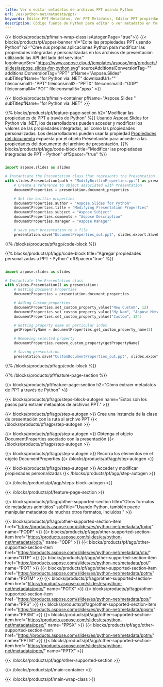 ```yaml
---
title: Ver o editar metadatos de archivos PPT usando Python
url: /es/python-net/metadata/ppt/
keywords: Editar PPT Metadatos, Ver PPT Metadatos, Editar PPT propiedades, Ver PPT propiedades
description: Código fuente de Python para editar o ver metadatos en formato PPT.
---
```


{{< blocks/products/pf/main-wrap-class isAutogenPage="true">}}
{{< blocks/products/pf/upper-banner h1="Edite las propiedades PPT usando Python" h2="Cree sus propias aplicaciones Python para modificar las propiedades integradas y personalizadas en los archivos de presentación utilizando las API del lado del servidor." logoImageSrc="https://www.aspose.cloud/templates/aspose/img/products/slides/aspose_slides-for-python.svg" sourceAdditionalConversionTag="" additionalConversionTag="PPT" pfName="Aspose.Slides" subTitlepfName="for Python via .NET" downloadUrl="" fileiconsmall1="PPT" fileiconsmall2="PPTX" fileiconsmall3="ODP" fileiconsmall4="POT" fileiconsmall5="ppsx" >}}

{{< blocks/products/pf/main-container pfName="Aspose.Slides " subTitlepfName="for Python via .NET" >}}

{{% blocks/products/pf/feature-page-section  h2="Modificar las propiedades de PPT a través de Python" %}}
Usando Aspose.Slides for Python via .NET, los desarrolladores pueden acceder y modificar los valores de las propiedades integradas, así como las propiedades personalizadas. Los desarrolladores pueden usar la propiedad [Propiedades del documento](https://reference.aspose.com/slides/python-net/aspose.slides/documentproperties/) expuesta por el objeto Presentación para acceder a las propiedades del documento del archivo de presentación.
{{% blocks/products/pf/agp/code-block title="Modificar las propiedades integradas de PPT - Python" offSpacer="true" %}}

```py

import aspose.slides as slides

# Instantiate the Presentation class that represents the Presentation
with slides.Presentation(path + "ModifyBuiltinProperties.ppt") as presentation:
    # Create a reference to object associated with Presentation
    documentProperties = presentation.document_properties

    # Set the builtin properties
    documentProperties.author = "Aspose.Slides for Python"
    documentProperties.title = "Modifying Presentation Properties"
    documentProperties.subject = "Aspose Subject"
    documentProperties.comments = "Aspose Description"
    documentProperties.manager = "Aspose Manager"

    # save your presentation to a file
    presentation.save("DocumentProperties_out.ppt", slides.export.SaveFormat.PPT)
```

{{% /blocks/products/pf/agp/code-block %}}

{{% blocks/products/pf/agp/code-block title="Agregar propiedades personalizadas a PPT - Python" offSpacer="true" %}}

```py

import aspose.slides as slides

# Instantiate the Presentation class
with slides.Presentation() as presentation:
    # Getting Document Properties
    documentProperties = presentation.document_properties

    # Adding Custom properties
    documentProperties.set_custom_property_value("New Custom", 12)
    documentProperties.set_custom_property_value("My Nam", "Aspose Metadata Editor")
    documentProperties.set_custom_property_value("Custom", 124)

    # Getting property name at particular index
    getPropertyName = documentProperties.get_custom_property_name(2)

    # Removing selected property
    documentProperties.remove_custom_property(getPropertyName)

    # Saving presentation
    presentation.save("CustomDocumentProperties_out.ppt", slides.export.SaveFormat.PPT)
```

{{% /blocks/products/pf/agp/code-block %}}

{{% /blocks/products/pf/feature-page-section %}}

{{< blocks/products/pf/feature-page-section  h2="Cómo extraer metadatos de PPT a través de Python" >}}

{{< blocks/products/pf/agp/steps-block-autogen name="Estos son los pasos para extraer metadatos de archivos PPT." >}}

{{< blocks/products/pf/agp/step-autogen >}}
Cree una instancia de la clase de presentación con la ruta al archivo PPT
{{< /blocks/products/pf/agp/step-autogen >}}

{{< blocks/products/pf/agp/step-autogen >}}
Obtenga el objeto DocumentProperties asociado con la presentación
{{< /blocks/products/pf/agp/step-autogen >}}

{{< blocks/products/pf/agp/step-autogen >}}
Recorra los elementos en el objeto DocumentProperties
{{< /blocks/products/pf/agp/step-autogen >}}

{{< blocks/products/pf/agp/step-autogen >}}
Acceder y modificar propiedades personalizadas
{{< /blocks/products/pf/agp/step-autogen >}}

{{< /blocks/products/pf/agp/steps-block-autogen >}}

{{< /blocks/products/pf/feature-page-section >}}

{{< blocks/products/pf/agp/other-supported-section title="Otros formatos de metadatos admitidos" subTitle="Usando Python, también puede manipular metadatos de muchos otros formatos, incluidos." >}}

{{< blocks/products/pf/agp/other-supported-section-item href="https://products.aspose.com/slides/es/python-net/metadata/fodp/" name="FODP" >}}
{{< blocks/products/pf/agp/other-supported-section-item href="https://products.aspose.com/slides/es/python-net/metadata/odp/" name="ODP" >}}
{{< blocks/products/pf/agp/other-supported-section-item href="https://products.aspose.com/slides/es/python-net/metadata/otp/" name="OTP" >}}
{{< blocks/products/pf/agp/other-supported-section-item href="https://products.aspose.com/slides/es/python-net/metadata/pot/" name="POT" >}}
{{< blocks/products/pf/agp/other-supported-section-item href="https://products.aspose.com/slides/es/python-net/metadata/potm/" name="POTM" >}}
{{< blocks/products/pf/agp/other-supported-section-item href="https://products.aspose.com/slides/es/python-net/metadata/potx/" name="POTX" >}}
{{< blocks/products/pf/agp/other-supported-section-item href="https://products.aspose.com/slides/es/python-net/metadata/pps/" name="PPS" >}}
{{< blocks/products/pf/agp/other-supported-section-item href="https://products.aspose.com/slides/es/python-net/metadata/ppsm/" name="PPSM" >}}
{{< blocks/products/pf/agp/other-supported-section-item href="https://products.aspose.com/slides/es/python-net/metadata/ppsx/" name="PPSX" >}}
{{< blocks/products/pf/agp/other-supported-section-item href="https://products.aspose.com/slides/es/python-net/metadata/pptm/" name="PPTM" >}}
{{< blocks/products/pf/agp/other-supported-section-item href="https://products.aspose.com/slides/es/python-net/metadata/pptx/" name="PPTX" >}}


{{< /blocks/products/pf/agp/other-supported-section >}}

{{< /blocks/products/pf/main-container >}}
    
{{< /blocks/products/pf/main-wrap-class >}}